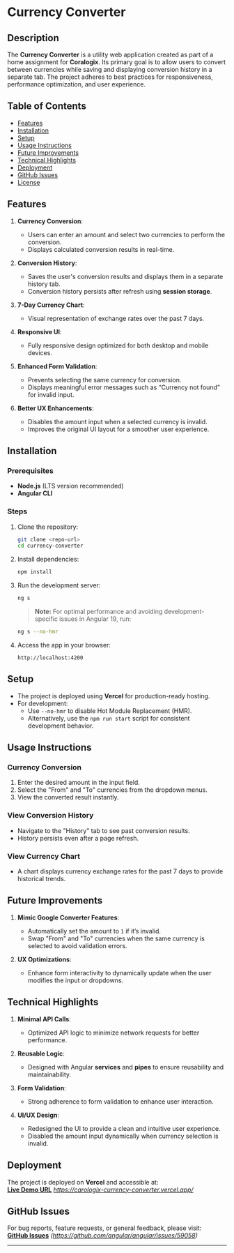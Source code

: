 # Currency Converter

## Description
The **Currency Converter** is a utility web application created as part of a home assignment for **Coralogix**. Its primary goal is to allow users to convert between currencies while saving and displaying conversion history in a separate tab. The project adheres to best practices for responsiveness, performance optimization, and user experience.

## Table of Contents
- [Features](#features)
- [Installation](#installation)
- [Setup](#setup)
- [Usage Instructions](#usage-instructions)
- [Future Improvements](#future-improvements)
- [Technical Highlights](#technical-highlights)
- [Deployment](#deployment)
- [GitHub Issues](#github-issues)
- [License](#license)

## Features
1. **Currency Conversion**:
   - Users can enter an amount and select two currencies to perform the conversion.
   - Displays calculated conversion results in real-time.

2. **Conversion History**:
   - Saves the user's conversion results and displays them in a separate history tab.
   - Conversion history persists after refresh using **session storage**.

3. **7-Day Currency Chart**:
   - Visual representation of exchange rates over the past 7 days.

4. **Responsive UI**:
   - Fully responsive design optimized for both desktop and mobile devices.

5. **Enhanced Form Validation**:
   - Prevents selecting the same currency for conversion.
   - Displays meaningful error messages such as “Currency not found” for invalid input.

6. **Better UX Enhancements**:
   - Disables the amount input when a selected currency is invalid.
   - Improves the original UI layout for a smoother user experience.

## Installation

### Prerequisites
- **Node.js** (LTS version recommended)
- **Angular CLI**

### Steps
1. Clone the repository:
   ```bash
   git clone <repo-url>
   cd currency-converter
   ```

2. Install dependencies:
   ```bash
   npm install
   ```

3. Run the development server:
   ```bash
   ng s
   ```
   > **Note:** For optimal performance and avoiding development-specific issues in Angular 19, run:
   ```bash
   ng s --no-hmr
   ```

4. Access the app in your browser:
   ```
   http://localhost:4200
   ```

## Setup
- The project is deployed using **Vercel** for production-ready hosting.
- For development:
   - Use `--no-hmr` to disable Hot Module Replacement (HMR).
   - Alternatively, use the `npm run start` script for consistent development behavior.

## Usage Instructions

### Currency Conversion
1. Enter the desired amount in the input field.
2. Select the "From" and "To" currencies from the dropdown menus.
3. View the converted result instantly.

### View Conversion History
- Navigate to the "History" tab to see past conversion results.
- History persists even after a page refresh.

### View Currency Chart
- A chart displays currency exchange rates for the past 7 days to provide historical trends.

## Future Improvements
1. **Mimic Google Converter Features**:
   - Automatically set the amount to `1` if it’s invalid.
   - Swap "From" and "To" currencies when the same currency is selected to avoid validation errors.

2. **UX Optimizations**:
   - Enhance form interactivity to dynamically update when the user modifies the input or dropdowns.

## Technical Highlights
1. **Minimal API Calls**:
   - Optimized API logic to minimize network requests for better performance.

2. **Reusable Logic**:
   - Designed with Angular **services** and **pipes** to ensure reusability and maintainability.

3. **Form Validation**:
   - Strong adherence to form validation to enhance user interaction.

4. **UI/UX Design**:
   - Redesigned the UI to provide a clean and intuitive user experience.
   - Disabled the amount input dynamically when currency selection is invalid.

## Deployment
The project is deployed on **Vercel** and accessible at:  
[**Live Demo URL**](#) *https://carologix-currency-converter.vercel.app/*

## GitHub Issues
For bug reports, feature requests, or general feedback, please visit:  
[**GitHub Issues**](#) *(https://github.com/angular/angular/issues/59058)*

---
